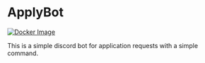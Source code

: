 # ApplyBot

[![Docker Image](https://github.com/luwol03/applybot/actions/workflows/docker.yml/badge.svg)](https://github.com/luwol03/applybot/actions/workflows/docker.yml)

This is a simple discord bot for application requests with a simple command.
